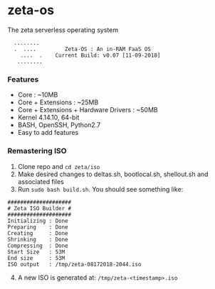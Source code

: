 # zeta-os
The zeta serverless operating system

```
  ........
  .  ....         Zeta-OS : An in-RAM FaaS OS
    ....  .    Current Build: v0.07 [11-09-2018]
   ........
```

### Features
- Core : ~10MB
- Core + Extensions : ~25MB
- Core + Extensions + Hardware Drivers : ~50MB
- Kernel 4.14.10, 64-bit
- BASH, OpenSSH, Python2.7
- Easy to add features

### Remastering ISO
1. Clone repo and `cd zeta/iso`
2. Make desired changes to deltas.sh, bootlocal.sh, shellout.sh and associated files
3. Run `sudo bash build.sh`. You should see something like:
```
####################
# Zeta ISO Builder #
####################
Initializing : Done
Preparing    : Done
Creating     : Done
Shrinking    : Done
Compressing  : Done
Start Size   : 53M
End size     : 53M
ISO output   : /tmp/zeta-08172018-2044.iso
```
4. A new ISO is generated at: `/tmp/zeta-<timestamp>.iso`
